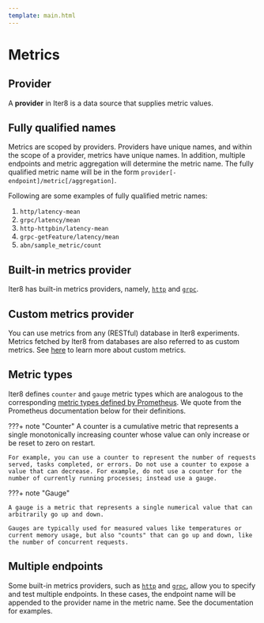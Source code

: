 ```yaml
---
template: main.html
---
```


# Metrics

## Provider

A **provider** in Iter8 is a data source that supplies metric values.

## Fully qualified names

Metrics are scoped by providers. Providers have unique names, and within the scope of a provider, metrics have unique names. In addition, multiple endpoints and metric aggregation will determine the metric name. The fully qualified metric name will be in the form `provider[-endpoint]/metric[/aggregation]`.

Following are some examples of fully qualified metric names:
1. `http/latency-mean` 
2. `grpc/latency/mean`
3. `http-httpbin/latency-mean`
4. `grpc-getFeature/latency/mean`
5. `abn/sample_metric/count`

## Built-in metrics provider

Iter8 has built-in metrics providers, namely, [`http`](../tasks/http.md#metrics) and [`grpc`](../tasks/grpc.md#metrics).

## Custom metrics provider

You can use metrics from any (RESTful) database in Iter8 experiments. Metrics fetched by Iter8 from databases are also referred to as custom metrics. See [here](../tasks/custommetrics.md) to learn more about custom metrics.

## Metric types

Iter8 defines `counter` and `gauge` metric types which are analogous to the corresponding [metric types defined by Prometheus](https://prometheus.io/docs/concepts/metric_types/). We quote from the Prometheus documentation below for their definitions.

???+ note "Counter"
    A counter is a cumulative metric that represents a single monotonically increasing counter whose value can only increase or be reset to zero on restart. 
    
    For example, you can use a counter to represent the number of requests served, tasks completed, or errors. Do not use a counter to expose a value that can decrease. For example, do not use a counter for the number of currently running processes; instead use a gauge.

???+ note "Gauge"

    A gauge is a metric that represents a single numerical value that can arbitrarily go up and down. 
    
    Gauges are typically used for measured values like temperatures or current memory usage, but also "counts" that can go up and down, like the number of concurrent requests.
    
## Multiple endpoints

Some built-in metrics providers, such as [`http`](../tasks/http.md#metrics) and [`grpc`](../tasks/grpc.md#metrics), allow you to specify and test multiple endpoints. In these cases, the endpoint name will be appended to the provider name in the metric name. See the documentation for examples.